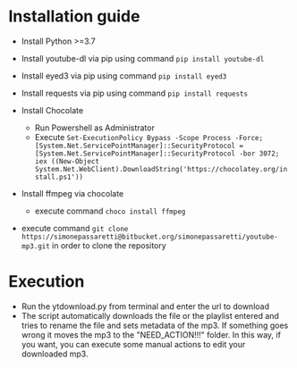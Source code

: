 # Installation guide

- Install Python >=3.7

- Install youtube-dl via pip using command ```pip install youtube-dl```
- Install eyed3 via pip using command ```pip install eyed3```
- Install requests via pip using command ```pip install requests```


- Install Chocolate
    - Run Powershell as Administrator
    - Execute ```Set-ExecutionPolicy Bypass -Scope Process -Force; [System.Net.ServicePointManager]::SecurityProtocol = [System.Net.ServicePointManager]::SecurityProtocol -bor 3072; iex ((New-Object System.Net.WebClient).DownloadString('https://chocolatey.org/install.ps1'))```
- Install ffmpeg via chocolate
    - execute command ```choco install ffmpeg```

- execute command ```git clone https://simonepassaretti@bitbucket.org/simonepassaretti/youtube-mp3.git``` in order to clone the repository

# Execution

- Run the ytdownload.py from terminal and enter the url to download
- The script automatically downloads the file or the playlist entered and tries to rename the file and sets metadata of the mp3. If something goes wrong it moves the mp3 to the "NEED_ACTION!!!" folder. In this way, if you want, you can execute some manual actions to edit your downloaded mp3.
